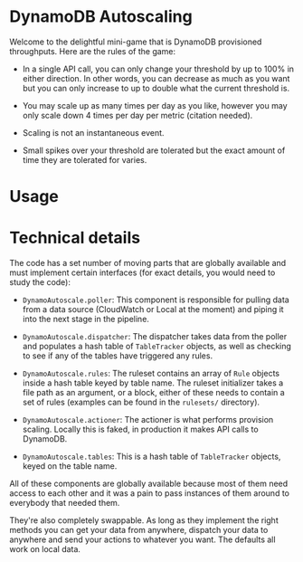 # DynamoDB Autoscaling

Welcome to the delightful mini-game that is DynamoDB provisioned throughputs.
Here are the rules of the game:

  - In a single API call, you can only change your threshold by up to 100% in
  	either direction. In other words, you can decrease as much as you want but
  	you can only increase to up to double what the current threshold is.

  - You may scale up as many times per day as you like, however you may only
  	scale down 4 times per day per metric (citation needed).

  - Scaling is not an instantaneous event.

  - Small spikes over your threshold are tolerated but the exact amount of time
  	they are tolerated for varies.

# Usage



# Technical details

The code has a set number of moving parts that are globally available and must
implement certain interfaces (for exact details, you would need to study the
code):

  - `DynamoAutoscale.poller`: This component is responsible for pulling data
  	from a data source (CloudWatch or Local at the moment) and piping it into
  	the next stage in the pipeline.

  - `DynamoAutoscale.dispatcher`: The dispatcher takes data from the poller and
  	populates a hash table of `TableTracker` objects, as well as checking to see
  	if any of the tables have triggered any rules.

  - `DynamoAutoscale.rules`: The ruleset contains an array of `Rule` objects
  	inside a hash table keyed by table name. The ruleset initializer takes a
  	file path as an argument, or a block, either of these needs to contain a set
  	of rules (examples can be found in the `rulesets/` directory).

  - `DynamoAutoscale.actioner`: The actioner is what performs provision scaling.
  	Locally this is faked, in production it makes API calls to DynamoDB.

  - `DynamoAutoscale.tables`: This is a hash table of `TableTracker` objects,
  	keyed on the table name.

All of these components are globally available because most of them need access
to each other and it was a pain to pass instances of them around to everybody
that needed them.

They're also completely swappable. As long as they implement the right methods
you can get your data from anywhere, dispatch your data to anywhere and send
your actions to whatever you want. The defaults all work on local data.
